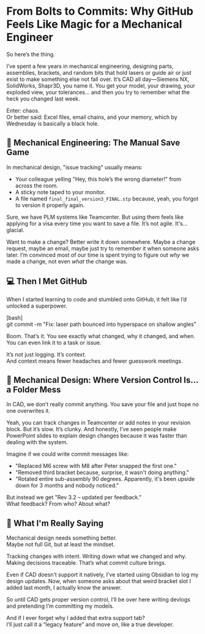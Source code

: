 # From Bolts to Commits: Why GitHub Feels Like Magic for a Mechanical Engineer

So here’s the thing.

I’ve spent a few years in mechanical engineering, designing parts, assemblies, brackets, and random bits that hold lasers or guide air or just exist to make something else not fall over. It’s CAD all day—Siemens NX, SolidWorks, Shapr3D, you name it. You get your model, your drawing, your exploded view, your tolerances... and then you try to remember what the heck you changed last week.

Enter: chaos.  
Or better said: Excel files, email chains, and your memory, which by Wednesday is basically a black hole.

## 🧠 Mechanical Engineering: The Manual Save Game

In mechanical design, "issue tracking" usually means:

- Your colleague yelling "Hey, this hole’s the wrong diameter!" from across the room.  
- A sticky note taped to your monitor.  
- A file named `final_final_version3_FINAL.stp` because, yeah, you forgot to version it properly again.

Sure, we have PLM systems like Teamcenter. But using them feels like applying for a visa every time you want to save a file. It’s not agile. It's... glacial.

Want to make a change? Better write it down somewhere. Maybe a change request, maybe an email, maybe just try to remember it when someone asks later. I’m convinced most of our time is spent trying to figure out *why* we made a change, not even *what* the change was.

## 💻 Then I Met GitHub

When I started learning to code and stumbled onto GitHub, it felt like I’d unlocked a superpower.

[bash]  
git commit -m "Fix: laser path bounced into hyperspace on shallow angles"

Boom. That’s it. You see exactly what changed, why it changed, and when. You can even link it to a task or issue.

It’s not just logging. It’s context.  
And context means fewer headaches and fewer guesswork meetings.

## 🧱 Mechanical Design: Where Version Control Is... a Folder Mess

In CAD, we don’t really commit anything. You save your file and just hope no one overwrites it.

Yeah, you can track changes in Teamcenter or add notes in your revision block. But it’s slow. It’s clunky. And honestly, I’ve seen people make PowerPoint slides to explain design changes because it was faster than dealing with the system.

Imagine if we could write commit messages like:

- "Replaced M6 screw with M8 after Peter snapped the first one."  
- "Removed third bracket because, surprise, it wasn't doing anything."  
- "Rotated entire sub-assembly 90 degrees. Apparently, it's been upside down for 3 months and nobody noticed."

But instead we get "Rev 3.2 – updated per feedback."  
What feedback? From who? About what?

## 🤔 What I'm Really Saying

Mechanical design needs something better.  
Maybe not full Git, but at least the mindset.

Tracking changes with intent. Writing down what we changed and why. Making decisions traceable. That’s what commit culture brings.

Even if CAD doesn’t support it natively, I’ve started using Obsidian to log my design updates. Now, when someone asks about that weird bracket slot I added last month, I actually know the answer.

So until CAD gets proper version control, I’ll be over here writing devlogs and pretending I’m committing my models.

And if I ever forget why I added that extra support tab?  
I’ll just call it a “legacy feature” and move on, like a true developer.

